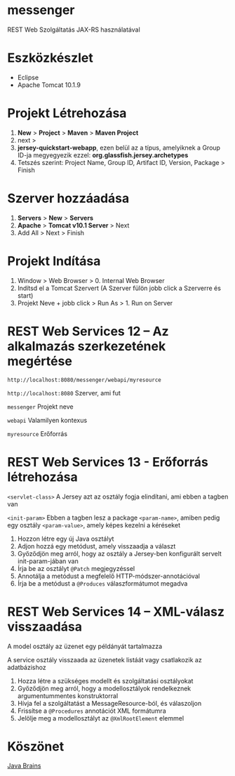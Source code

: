 # messenger
REST Web Szolgáltatás JAX-RS használatával

# Eszközkészlet
- Eclipse
- Apache Tomcat 10.1.9

# Projekt Létrehozása
1. **New** > **Project** > **Maven** > **Maven Project**
2. next >
3. **jersey-quickstart-webapp**, ezen belül az a típus, amelyiknek a Group ID-ja megyegyezik ezzel: **org.glassfish.jersey.archetypes**
4. Tetszés szerint: Project Name, Group ID, Artifact ID, Version, Package > Finish

# Szerver hozzáadása
1. **Servers** > **New** > **Servers**   
2. **Apache** > **Tomcat v10.1 Server** > Next
3. Add All > Next > Finish

# Projekt Indítása
1. Window > Web Browser > 0. Internal Web Browser
2. Indítsd el a Tomcat Szervert (A Szerver fülön jobb click a Szerverre és start)
3. Projekt Neve + jobb click > Run As > 1. Run on Server

# REST Web Services 12 – Az alkalmazás szerkezetének megértése

`http://localhost:8080/messenger/webapi/myresource`

`http://localhost:8080`	Szerver, ami fut

`messenger`	Projekt neve

`webapi`	Valamilyen kontexus

`myresource`	Erőforrás

# REST Web Services 13 - Erőforrás létrehozása

`<servlet-class>`	A Jersey azt az osztály fogja elindítani, ami ebben a tagben van

`<init-param>` Ebben a tagben lesz a package `<param-name>`, amiben pedig egy osztály `<param-value>`, amely képes kezelni a kéréseket 

1. Hozzon létre egy új Java osztályt
2. Adjon hozzá egy metódust, amely visszaadja a választ
3. Győződjön meg arról, hogy az osztály a Jersey-ben konfigurált servelt init-param-jában van
4. Írja be az osztályt `@Patch` megjegyzéssel
5. Annotálja a metódust a megfelelő HTTP-módszer-annotációval
5. Írja be a metódust a `@Produces` válaszformátumot megadva

# REST Web Services 14 – XML-válasz visszaadása

A model osztály az üzenet egy példányát tartalmazza

A service osztály visszaada az üzenetek listáát vagy csatlakozik az adatbázishoz

1. Hozza létre a szükséges modellt és szolgáltatási osztályokat
2. Győződjön meg arról, hogy a modellosztályok rendelkeznek argumentummentes konstruktorral
2. Hívja fel a szolgáltatást a MessageResource-ból, és válaszoljon
4. Frissítse a `@Procedures` annotációt XML formátumra
5. Jelölje meg a modellosztályt az `@XmlRootElement` elemmel

# Köszönet
[Java Brains](https://www.youtube.com/@Java.Brains)
